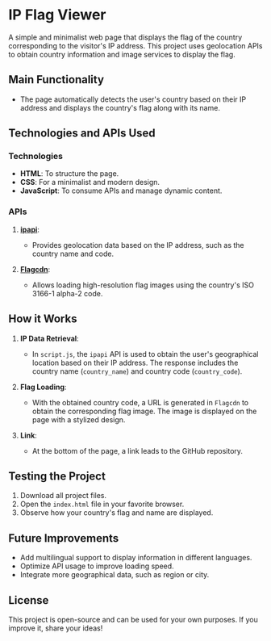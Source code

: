 # IP Flag Viewer

A simple and minimalist web page that displays the flag of the country corresponding to the visitor's IP address. This project uses geolocation APIs to obtain country information and image services to display the flag.

## Main Functionality

- The page automatically detects the user's country based on their IP address and displays the country's flag along with its name.

## Technologies and APIs Used

### Technologies
- **HTML**: To structure the page.
- **CSS**: For a minimalist and modern design.
- **JavaScript**: To consume APIs and manage dynamic content.

### APIs
1. **[ipapi](https://ipapi.co/)**:
   - Provides geolocation data based on the IP address, such as the country name and code.

2. **[Flagcdn](https://flagcdn.com/)**:
   - Allows loading high-resolution flag images using the country's ISO 3166-1 alpha-2 code.

## How it Works

1. **IP Data Retrieval**:
   - In `script.js`, the `ipapi` API is used to obtain the user's geographical location based on their IP address. The response includes the country name (`country_name`) and country code (`country_code`).

2. **Flag Loading**:
   - With the obtained country code, a URL is generated in `Flagcdn` to obtain the corresponding flag image. The image is displayed on the page with a stylized design.

3. **Link**:
   - At the bottom of the page, a link leads to the GitHub repository.

## Testing the Project

1. Download all project files.
2. Open the `index.html` file in your favorite browser.
3. Observe how your country's flag and name are displayed.

## Future Improvements

- Add multilingual support to display information in different languages.
- Optimize API usage to improve loading speed.
- Integrate more geographical data, such as region or city.

## License

This project is open-source and can be used for your own purposes. If you improve it, share your ideas!